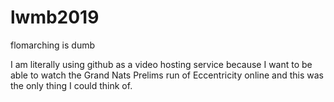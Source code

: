 # lwmb2019
flomarching is dumb

I am literally using github as a video hosting service because I want to be able to watch the Grand Nats Prelims run of Eccentricity online and this was the only thing I could think of. 
